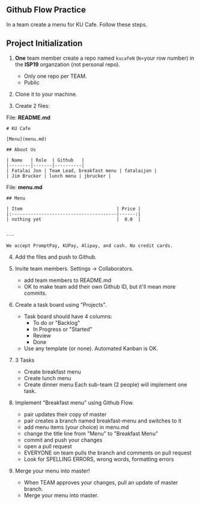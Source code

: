 ## Github Flow Practice

In a team create a menu for KU Cafe.
Follow these steps.

## Project Initialization

1. **One** team member create a repo named `kucafeN` (`N`=your row number) in the **ISP19** organzation (not personal repo).
   - Only one repo per TEAM.
   - Public

2. Clone it to your machine.

3. Create 2 files:

File:  **README.md**
```
# KU Cafe

[Menu](menu.md)

## About Us

| Name   | Role  | Github   |
|--------|-------|----------|
| Fatalai Jon | Team Lead, breakfast menu | fatalaijon |
| Jim Brucker | lunch menu | jbrucker |
```

File:  **menu.md**
```
## Menu

| Item                                   | Price |
|:---------------------------------------|------:|
| nothing yet                            |  0.0  |


---

We accept PromptPay, KUPay, Alipay, and cash. No credit cards.
```

4. Add the files and push to Github.

5. Invite team members.  Settings -> Collaborators.
   - add team members to README.md
   - OK to make team add their own Github ID, but it'll mean more commits.

6. Create a task board using "Projects".
   * Task board should have 4 columns:
       - To do or "Backlog"
       - In Progress or "Started"
       - Review
       - Done
   * Use any template (or none).  Automated Kanban is OK.

7. 3 Tasks
   * Create breakfast menu
   * Create lunch menu
   * Create dinner menu
   Each sub-team (2 people) will implement one task.

8. Implement "Breakfast menu" using Github Flow.
   - pair updates their copy of master
   - pair creates a branch named breakfast-menu and switches to it
   - add menu items (your choice) in menu.md
   - change the title line from "Menu" to "Breakfast Menu"
   - commit and push your changes
   - open a pull request
   - EVERYONE on team pulls the branch and comments on pull request
   - Look for SPELLING ERRORS, wrong words, formatting errors

9. Merge your menu into master!
   - When TEAM approves your changes, pull an update of master branch.
   - Merge your menu into master.





